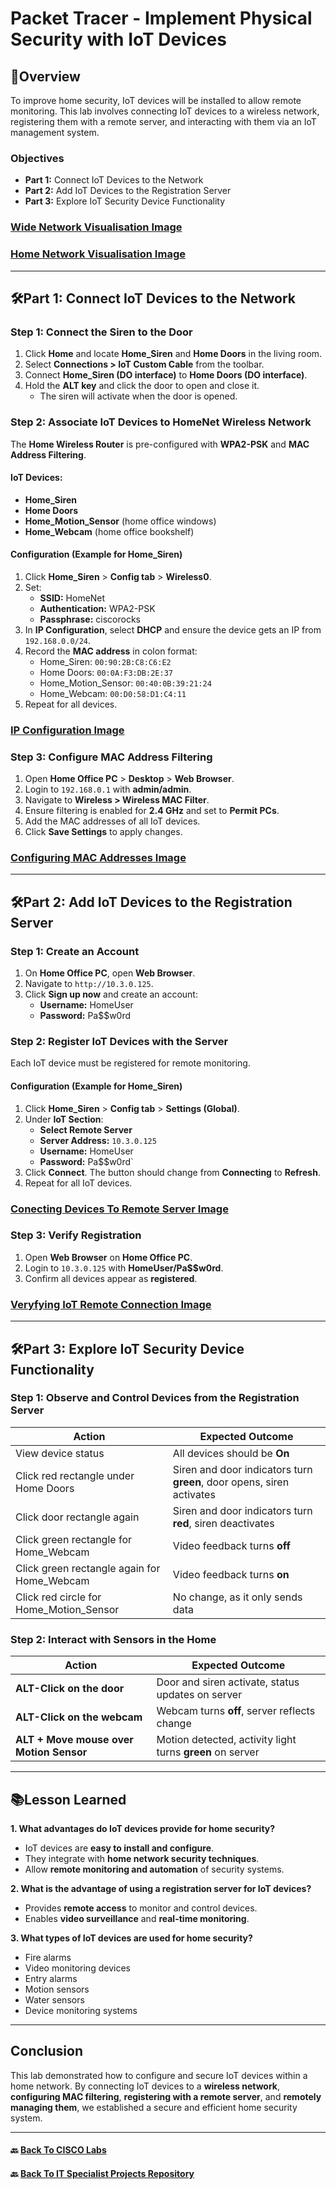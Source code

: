 # Packet Tracer - Implement Physical Security with IoT Devices

## 📌Overview
To improve home security, IoT devices will be installed to allow remote monitoring. This lab involves connecting IoT devices to a wireless network, registering them with a remote server, and interacting with them via an IoT management system.

### Objectives

- **Part 1:** Connect IoT Devices to the Network
- **Part 2:** Add IoT Devices to the Registration Server
- **Part 3:** Explore IoT Security Device Functionality

### [Wide Network Visualisation Image](https://raw.githubusercontent.com/proxymc/it-specialist-projects/refs/heads/main/CISCO/Packet-Tracer/Images/Implementing_Physical_Security_With%20_IoT_Devices/Wide%20Network%20Visualisation.png)
### [Home Network Visualisation Image](https://raw.githubusercontent.com/proxymc/it-specialist-projects/refs/heads/main/CISCO/Packet-Tracer/Images/Implementing_Physical_Security_With%20_IoT_Devices/Home%20Network%20Visualisation%20Image.png)

---
## 🛠Part 1: Connect IoT Devices to the Network

### Step 1: Connect the Siren to the Door
1. Click **Home** and locate **Home_Siren** and **Home Doors** in the living room.
2. Select **Connections > IoT Custom Cable** from the toolbar.
3. Connect **Home_Siren (DO interface)** to **Home Doors (DO interface)**.
4. Hold the **ALT key** and click the door to open and close it.
   - The siren will activate when the door is opened.

### Step 2: Associate IoT Devices to HomeNet Wireless Network
The **Home Wireless Router** is pre-configured with **WPA2-PSK** and **MAC Address Filtering**.

#### IoT Devices:
- **Home_Siren**
- **Home Doors**
- **Home_Motion_Sensor** (home office windows)
- **Home_Webcam** (home office bookshelf)

#### Configuration (Example for Home_Siren)
1. Click **Home_Siren** > **Config tab** > **Wireless0**.
2. Set:
   - **SSID:** HomeNet
   - **Authentication:** WPA2-PSK
   - **Passphrase:** ciscorocks
3. In **IP Configuration**, select **DHCP** and ensure the device gets an IP from `192.168.0.0/24`.
4. Record the **MAC address** in colon format:
   - Home_Siren: `00:90:2B:C8:C6:E2`
   - Home Doors: `00:0A:F3:DB:2E:37`
   - Home_Motion_Sensor: `00:40:0B:39:21:24`
   - Home_Webcam: `00:D0:58:D1:C4:11`
5. Repeat for all devices.

### [IP Configuration Image](https://raw.githubusercontent.com/proxymc/it-specialist-projects/refs/heads/main/CISCO/Packet-Tracer/Images/Implementing_Physical_Security_With%20_IoT_Devices/IP%20Confifuration%20for%20IoT.png)

### Step 3: Configure MAC Address Filtering
1. Open **Home Office PC** > **Desktop** > **Web Browser**.
2. Login to `192.168.0.1` with **admin/admin**.
3. Navigate to **Wireless > Wireless MAC Filter**.
4. Ensure filtering is enabled for **2.4 GHz** and set to **Permit PCs**.
5. Add the MAC addresses of all IoT devices.
6. Click **Save Settings** to apply changes.

### [Configuring MAC Addresses Image](https://raw.githubusercontent.com/proxymc/it-specialist-projects/refs/heads/main/CISCO/Packet-Tracer/Images/Implementing_Physical_Security_With%20_IoT_Devices/MAC%20Addresses%20Added.png)

---
## 🛠Part 2: Add IoT Devices to the Registration Server

### Step 1: Create an Account
1. On **Home Office PC**, open **Web Browser**.
2. Navigate to `http://10.3.0.125`.
3. Click **Sign up now** and create an account:
   - **Username:** HomeUser
   - **Password:** Pa$$w0rd

### Step 2: Register IoT Devices with the Server
Each IoT device must be registered for remote monitoring.

#### Configuration (Example for Home_Siren)
1. Click **Home_Siren** > **Config tab** > **Settings (Global)**.
2. Under **IoT Section**:
   - **Select Remote Server**
   - **Server Address:** `10.3.0.125`
   - **Username:** HomeUser
   - **Password:** Pa$$w0rd`
3. Click **Connect**. The button should change from **Connecting** to **Refresh**.
4. Repeat for all IoT devices.

### [Conecting Devices To Remote Server Image](https://raw.githubusercontent.com/proxymc/it-specialist-projects/refs/heads/main/CISCO/Packet-Tracer/Images/Implementing_Physical_Security_With%20_IoT_Devices/Connecting%20Devices%20To%20Remote%20Server.png)

### Step 3: Verify Registration
1. Open **Web Browser** on **Home Office PC**.
2. Login to `10.3.0.125` with **HomeUser/Pa$$w0rd**.
3. Confirm all devices appear as **registered**.

### [Veryfying IoT Remote Connection Image](https://raw.githubusercontent.com/proxymc/it-specialist-projects/refs/heads/main/CISCO/Packet-Tracer/Images/Implementing_Physical_Security_With%20_IoT_Devices/Veryfying%20Devices%20Connection%20To%20Remote%20Server.png)

---

## 🛠Part 3: Explore IoT Security Device Functionality

### Step 1: Observe and Control Devices from the Registration Server

| Action | Expected Outcome |
|--------|-----------------|
| View device status | All devices should be **On** |
| Click red rectangle under Home Doors | Siren and door indicators turn **green**, door opens, siren activates |
| Click door rectangle again | Siren and door indicators turn **red**, siren deactivates |
| Click green rectangle for Home_Webcam | Video feedback turns **off** |
| Click green rectangle again for Home_Webcam | Video feedback turns **on** |
| Click red circle for Home_Motion_Sensor | No change, as it only sends data |

### Step 2: Interact with Sensors in the Home

| Action | Expected Outcome |
|--------|-----------------|
| **ALT-Click on the door** | Door and siren activate, status updates on server |
| **ALT-Click on the webcam** | Webcam turns **off**, server reflects change |
| **ALT + Move mouse over Motion Sensor** | Motion detected, activity light turns **green** on server |

---

## 📚Lesson Learned

**1. What advantages do IoT devices provide for home security?**
- IoT devices are **easy to install and configure**.
- They integrate with **home network security techniques**.
- Allow **remote monitoring and automation** of security systems.

**2. What is the advantage of using a registration server for IoT devices?**
- Provides **remote access** to monitor and control devices.
- Enables **video surveillance** and **real-time monitoring**.

**3. What types of IoT devices are used for home security?**
- Fire alarms
- Video monitoring devices
- Entry alarms
- Motion sensors
- Water sensors
- Device monitoring systems

---

## Conclusion
This lab demonstrated how to configure and secure IoT devices within a home network. By connecting IoT devices to a **wireless network**, **configuring MAC filtering**, **registering with a remote server**, and **remotely managing them**, we established a secure and efficient home security system.

---
#### 🔙 [Back To CISCO Labs](/CISCO/Packet-Tracer/)
#### 🔙 [Back To IT Specialist Projects Repository](https://github.com/proxymc/it-specialist-projects)  
